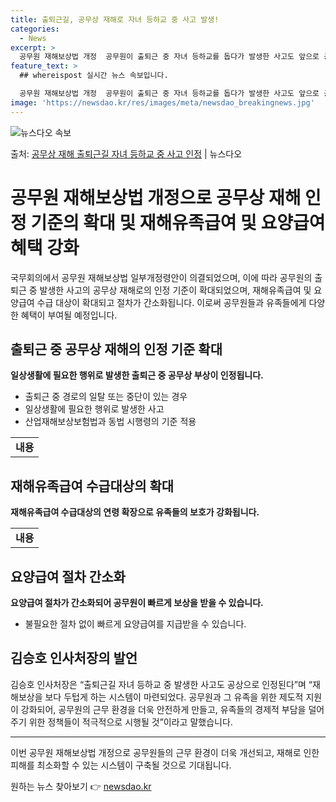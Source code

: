 ```yaml
---
title: 출퇴근길, 공무상 재해로 자녀 등하교 중 사고 발생!
categories:
  - News
excerpt: >
  공무원 재해보상법 개정  공무원이 출퇴근 중 자녀 등하교를 돕다가 발생한 사고도 앞으로 공무상 재해로 인정받…
feature_text: >
  ## whereispost 실시간 뉴스 속보입니다.

  공무원 재해보상법 개정  공무원이 출퇴근 중 자녀 등하교를 돕다가 발생한 사고도 앞으로 공무상 재해로 인정받…
image: 'https://newsdao.kr/res/images/meta/newsdao_breakingnews.jpg'
---
```


![뉴스다오 속보](https://newsdao.kr/res/images/meta/newsdao_breakingnews.jpg)

<p>출처: <a href="https://newsdao.kr/4166" rel="dofollow">공무상 재해 출퇴근길 자녀 등하교 중 사고 인정</a> | 뉴스다오</p>

<h1>공무원 재해보상법 개정으로 공무상 재해 인정 기준의 확대 및 재해유족급여 및 요양급여 혜택 강화</h1>
<p data-ke-size="size16">국무회의에서 공무원 재해보상법 일부개정령안이 의결되었으며, 이에 따라 공무원의 출퇴근 중 발생한 사고의 공무상 재해로의 인정 기준이 확대되었으며, 재해유족급여 및 요양급여 수급 대상이 확대되고 절차가 간소화됩니다. 이로써 공무원들과 유족들에게 다양한 혜택이 부여될 예정입니다.</p>
<h2 data-ke-size="size26">출퇴근 중 공무상 재해의 인정 기준 확대</h2>
<p data-ke-size="size16"><b>일상생활에 필요한 행위로 발생한 출퇴근 중 공무상 부상이 인정됩니다.</b></p>
<ul>
  <li>출퇴근 중 경로의 일탈 또는 중단이 있는 경우</li>
  <li>일상생활에 필요한 행위로 발생한 사고</li>
  <li>산업재해보상보험법과 동법 시행령의 기준 적용</li>
</ul>
<table>
  <tr>
    <td style="text-align: center; height: 17px;"><b>내용</b></td>
  </tr>
</table>
<h2 data-ke-size="size26">재해유족급여 수급대상의 확대</h2>
<p data-ke-size="size16"><b>재해유족급여 수급대상의 연령 확장으로 유족들의 보호가 강화됩니다.</b></p>
<table>
  <tr>
    <td style="text-align: center; height: 17px;"><b>내용</b></td>
  </tr>
</table>
<h2 data-ke-size="size26">요양급여 절차 간소화</h2>
<p data-ke-size="size16"><b>요양급여 절차가 간소화되어 공무원이 빠르게 보상을 받을 수 있습니다.</b></p>
<ul>
  <li>불필요한 절차 없이 빠르게 요양급여를 지급받을 수 있습니다.</li>
</ul>
<h2 data-ke-size="size26">김승호 인사처장의 발언</h2>
<p data-ke-size="size16">김승호 인사처장은 “출퇴근길 자녀 등하교 중 발생한 사고도 공상으로 인정된다”며 “재해보상을 보다 두텁게 하는 시스템이 마련되었다. 공무원과 그 유족을 위한 제도적 지원이 강화되어, 공무원의 근무 환경을 더욱 안전하게 만들고, 유족들의 경제적 부담을 덜어주기 위한 정책들이 적극적으로 시행될 것”이라고 말했습니다.</p>
<hr>
<p data-ke-size="size16">이번 공무원 재해보상법 개정으로 공무원들의 근무 환경이 더욱 개선되고, 재해로 인한 피해를 최소화할 수 있는 시스템이 구축될 것으로 기대됩니다.</p> 

원하는 뉴스 찾아보기 👉 <a href="https://newsdao.kr" rel="dofollow">newsdao.kr</a>



